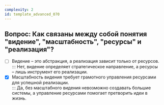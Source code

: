 ```yaml
---
complexity: 2
id: template_advanced_070
---
```

## Вопрос: Как связаны между собой понятия "видение", "масштабность", "ресурсы" и "реализация"?

- [ ] Видение – это абстракция, а реализация зависит только от ресурсов.  
  ::: Нет, видение определяет стратегическое направление, а ресурсы – лишь инструмент его реализации.  
- [x] Масштабность видения требует грамотного управления ресурсами для успешной реализации.  
  ::: Да, без масштабного видения невозможно создавать большие системы, а управление ресурсами помогает претворить идеи в жизнь.